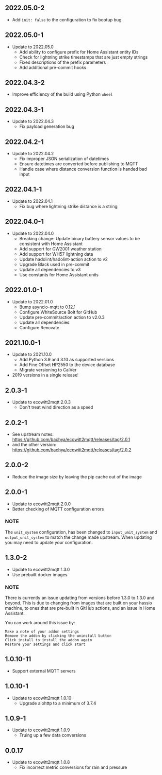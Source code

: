 ## 2022.05.0-2
* Add `init: false` to the configuration to fix bootup bug

## 2022.05.0-1
* Update to 2022.05.0
  * Add ability to configure prefix for Home Assistant entity IDs
  * Check for lightning strike timestamps that are just empty strings
  * Fixed descriptions of the prefix parameters
  * Add additional pre-commit hooks

## 2022.04.3-2
* Improve efficiency of the build using Python `wheel`

## 2022.04.3-1
* Update to 2022.04.3
  * Fix payload generation bug

## 2022.04.2-1
* Update to 2022.04.2
  * Fix improper JSON serialization of datetimes
  * Ensure datetimes are converted before publishing to MQTT
  * Handle case where distance conversion function is handed bad input

## 2022.04.1-1
* Update to 2022.04.1
  * Fix bug where lightning strike distance is a string

## 2022.04.0-1
* Update to 2022.04.0
  * Breaking change: Update binary battery sensor values to be consistent with Home Assistant
  * Add support for GW2001 weather station
  * Add support for WH57 lightning data
  * Update hadolint/hadolint-action action to v2
  * Upgrade Black used in pre-commit
  * Update all dependencies to v3
  * Use constants for Home Assistant units

## 2022.01.0-1
* Update to 2022.01.0
  * Bump asyncio-mqtt to 0.12.1
  * Configure WhiteSource Bolt for GitHub
  * Update pre-commit/action action to v2.0.3
  * Update all dependencies
  * Configure Renovate

## 2021.10.0-1
* Update to 2021.10.0
  * Add Python 3.9 and 3.10 as supported versions
  * Add Fine Offset HP2550 to the device database
  * Migrate versioning to CalVer
* 2019 versions in a single release!

## 2.0.3-1
* Update to ecowitt2mqtt 2.0.3
  * Don't treat wind direction as a speed

## 2.0.2-1
* See upstream notes: https://github.com/bachya/ecowitt2mqtt/releases/tag/2.0.1
* and the other version: https://github.com/bachya/ecowitt2mqtt/releases/tag/2.0.2

## 2.0.0-2
* Reduce the image size by leaving the pip cache out of the image

## 2.0.0-1
* Update to ecowitt2mqtt 2.0.0
* Better checking of MQTT configuration errors

### NOTE
The `unit_system` configuration, has been changed to `input_unit_system` and `output_unit_system` to match the change made upstream. When updating you may need to update your configuration.

## 1.3.0-2
* Update to ecowitt2mqtt 1.3.0
* Use prebuilt docker images

### NOTE
There is currently an issue updating from versions before 1.3.0 to 1.3.0 and beyond. This is due to changing from images that are built on your hassio machine, to ones that are pre-built in GitHub actions, and an issue in Home Assistant.

You can work around this issue by:

    Make a note of your addon settings
    Remove the addon by clicking the uninstall button
    Click install to install the addon again
    Restore your settings and click start

## 1.0.10-11
* Support external MQTT servers

## 1.0.10-1
* Update to ecowitt2mqtt 1.0.10
  * Upgrade aiohttp to a minimum of 3.7.4

## 1.0.9-1

* Update to ecowitt2mqtt 1.0.9
  * Truing up a few data conversions

## 0.0.17

* Update to ecowitt2mqtt 1.0.8
   * Fix incorrect metric conversions for rain and pressure
